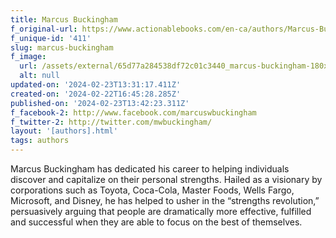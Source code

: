 ```yaml
---
title: Marcus Buckingham
f_original-url: https://www.actionablebooks.com/en-ca/authors/Marcus-Buckingham/
f_unique-id: '411'
slug: marcus-buckingham
f_image:
  url: /assets/external/65d77a284538df72c01c3440_marcus-buckingham-180x220.jpeg
  alt: null
updated-on: '2024-02-23T13:31:17.411Z'
created-on: '2024-02-22T16:45:28.285Z'
published-on: '2024-02-23T13:42:23.311Z'
f_facebook-2: http://www.facebook.com/marcuswbuckingham
f_twitter-2: http://twitter.com/mwbuckingham/
layout: '[authors].html'
tags: authors
---
```


Marcus Buckingham has dedicated his career to helping individuals discover and capitalize on their personal strengths. Hailed as a visionary by corporations such as Toyota, Coca-Cola, Master Foods, Wells Fargo, Microsoft, and Disney, he has helped to usher in the “strengths revolution,” persuasively arguing that people are dramatically more effective, fulfilled and successful when they are able to focus on the best of themselves.
